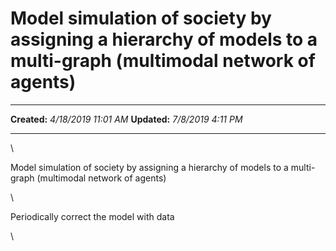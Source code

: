 Model simulation of society by assigning a hierarchy of models to a multi-graph (multimodal network of agents)
==============================================================================================================

  -------------- ----------------------
  **Created:**   *4/18/2019 11:01 AM*
  **Updated:**   *7/8/2019 4:11 PM*
  -------------- ----------------------

\

Model simulation of society by assigning a hierarchy of models to a
multi-graph (multimodal network of agents)

\

Periodically correct the model with data

\

 
